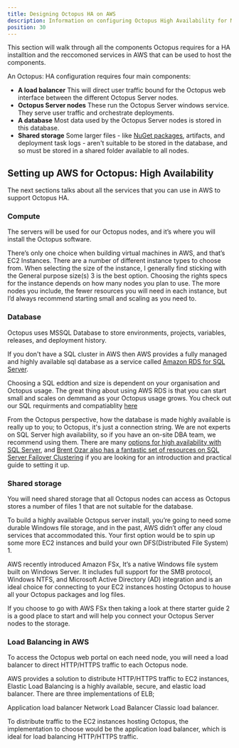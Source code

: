 ```yaml
---
title: Designing Octopus HA on AWS
description: Information on configuring Octopus High Availability for Microsoft Azure.
position: 30
---
```


This section will walk through all the components Octopus requires for a HA installtion and the reccomoned services in AWS that can be used to host the components.

An Octopus: HA configuration requires four main components:

- **A load balancer**
  This will direct user traffic bound for the Octopus web interface between the different Octopus Server nodes.
- **Octopus Server nodes**
  These run the Octopus Server windows service. They serve user traffic and orchestrate deployments.
- **A database**
  Most data used by the Octopus Server nodes is stored in this database.
- **Shared storage**
  Some larger files - like [NuGet packages](/docs/packaging-applications/package-repositories/index.md), artifacts, and deployment task logs - aren't suitable to be stored in the database, and so must be stored in a shared folder available to all nodes.

  

## Setting up AWS for Octopus: High Availability 

The next sections talks about all the services that you can use in AWS to support Octopus HA.

### Compute

The servers will be used for our Octopus nodes, and it’s where you will install the Octopus software.

There’s only one choice when building virtual machines in AWS, and that’s EC2 Instances. There are a number of different instance types to choose from. When selecting the size of the instance, I generally find sticking with the General purpose size(s) 3 is the best option. Choosing the rights specs for the instance depends on how many nodes you plan to use. The more nodes you include, the fewer resources you will need in each instance, but I’d always recommend starting small and scaling as you need to.

### Database

Octopus uses MSSQL Database to store environments, projects, variables, releases, and deployment history.

If you don't have a SQL cluster in AWS then AWS provides a fully managed and highly available sql database as a service called [Amazon RDS for SQL Server](https://aws.amazon.com/rds/sqlserver/).

Choosing a SQL eddtion and size is dependent on your organisation and Octopus usage. The great thing about using AWS RDS is that you can start small and scales on demmand as your Octopus usage grows. You check out our SQL requirments and compatiablity [here](https://octopus.com/docs/installation/requirements#sql-server-database)

From the Octopus perspective, how the database is made highly available is really up to you; to Octopus, it's just a connection string. We are not experts on SQL Server high availability, so if you have an on-site DBA team, we recommend using them. There are many [options for high availability with SQL Server](https://msdn.microsoft.com/en-us/library/ms190202.aspx), and [Brent Ozar also has a fantastic set of resources on SQL Server Failover Clustering](http://www.brentozar.com/sql/sql-server-failover-cluster/) if you are looking for an introduction and practical guide to setting it up.


### Shared storage

You will need shared storage that all Octopus nodes can access as Octopus stores a number of files 1 that are not suitable for the database.

To build a highly available Octopus server install, you’re going to need some durable Windows file storage, and in the past, AWS didn’t offer any cloud services that accommodated this. Your first option would be to spin up some more EC2 instances and build your own DFS(Distributed File System) 1.

AWS recently introduced Amazon FSx, It’s a native Windows file system built on Windows Server. It includes full support for the SMB protocol, Windows NTFS, and Microsoft Active Directory (AD) integration and is an ideal choice for connecting to your EC2 instances hosting Octopus to house all your Octopus packages and log files.

If you choose to go with AWS FSx then taking a look at there starter guide 2 is a good place to start and will help you connect your Octopus Server nodes to the storage.


### Load Balancing in AWS

To access the Octopus web portal on each need node, you will need a load balancer to direct HTTP/HTTPS traffic to each Octopus node.

AWS provides a solution to distribute HTTP/HTTPS traffic to EC2 instances, Elastic Load Balancing is a highly available, secure, and elastic load balancer. There are three implementations of ELB;

Application load balancer
Network Load Balancer
Classic load balancer.

To distribute traffic to the EC2 instances hosting Octopus, the implementation to choose would be the application load balancer, which is ideal for load balancing HTTP/HTTPS traffic.